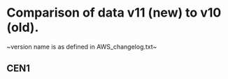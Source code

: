 # Comparison of data v11 (new) to v10 (old).
~version name is as defined in AWS_changelog.txt~
## CEN1
